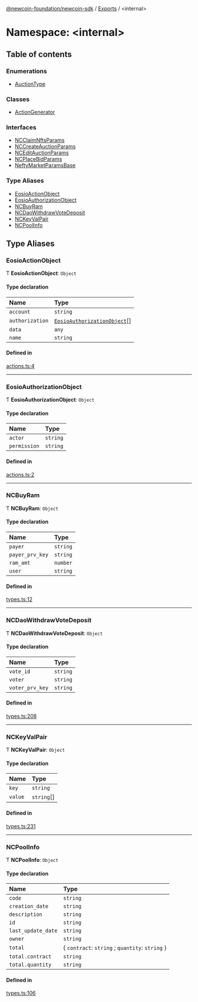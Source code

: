 [@newcoin-foundation/newcoin-sdk](../README.md) / [Exports](../modules.md) / <internal\>

# Namespace: <internal\>

## Table of contents

### Enumerations

- [AuctionType](../enums/internal_.AuctionType.md)

### Classes

- [ActionGenerator](../classes/internal_.ActionGenerator.md)

### Interfaces

- [NCClaimNftsParams](../interfaces/internal_.NCClaimNftsParams.md)
- [NCCreateAuctionParams](../interfaces/internal_.NCCreateAuctionParams.md)
- [NCEditAuctionParams](../interfaces/internal_.NCEditAuctionParams.md)
- [NCPlaceBidParams](../interfaces/internal_.NCPlaceBidParams.md)
- [NeftyMarketParamsBase](../interfaces/internal_.NeftyMarketParamsBase.md)

### Type Aliases

- [EosioActionObject](internal_.md#eosioactionobject)
- [EosioAuthorizationObject](internal_.md#eosioauthorizationobject)
- [NCBuyRam](internal_.md#ncbuyram)
- [NCDaoWithdrawVoteDeposit](internal_.md#ncdaowithdrawvotedeposit)
- [NCKeyValPair](internal_.md#nckeyvalpair)
- [NCPoolInfo](internal_.md#ncpoolinfo)

## Type Aliases

### EosioActionObject

Ƭ **EosioActionObject**: `Object`

#### Type declaration

| Name | Type |
| :------ | :------ |
| `account` | `string` |
| `authorization` | [`EosioAuthorizationObject`](internal_.md#eosioauthorizationobject)[] |
| `data` | `any` |
| `name` | `string` |

#### Defined in

[actions.ts:4](https://github.com/Newcoin-Foundation/newcoin-sdk/blob/88af4a9/src/actions.ts#L4)

___

### EosioAuthorizationObject

Ƭ **EosioAuthorizationObject**: `Object`

#### Type declaration

| Name | Type |
| :------ | :------ |
| `actor` | `string` |
| `permission` | `string` |

#### Defined in

[actions.ts:2](https://github.com/Newcoin-Foundation/newcoin-sdk/blob/88af4a9/src/actions.ts#L2)

___

### NCBuyRam

Ƭ **NCBuyRam**: `Object`

#### Type declaration

| Name | Type |
| :------ | :------ |
| `payer` | `string` |
| `payer_prv_key` | `string` |
| `ram_amt` | `number` |
| `user` | `string` |

#### Defined in

[types.ts:12](https://github.com/Newcoin-Foundation/newcoin-sdk/blob/88af4a9/src/types.ts#L12)

___

### NCDaoWithdrawVoteDeposit

Ƭ **NCDaoWithdrawVoteDeposit**: `Object`

#### Type declaration

| Name | Type |
| :------ | :------ |
| `vote_id` | `string` |
| `voter` | `string` |
| `voter_prv_key` | `string` |

#### Defined in

[types.ts:208](https://github.com/Newcoin-Foundation/newcoin-sdk/blob/88af4a9/src/types.ts#L208)

___

### NCKeyValPair

Ƭ **NCKeyValPair**: `Object`

#### Type declaration

| Name | Type |
| :------ | :------ |
| `key` | `string` |
| `value` | `string`[] |

#### Defined in

[types.ts:231](https://github.com/Newcoin-Foundation/newcoin-sdk/blob/88af4a9/src/types.ts#L231)

___

### NCPoolInfo

Ƭ **NCPoolInfo**: `Object`

#### Type declaration

| Name | Type |
| :------ | :------ |
| `code` | `string` |
| `creation_date` | `string` |
| `description` | `string` |
| `id` | `string` |
| `last_update_date` | `string` |
| `owner` | `string` |
| `total` | { `contract`: `string` ; `quantity`: `string`  } |
| `total.contract` | `string` |
| `total.quantity` | `string` |

#### Defined in

[types.ts:106](https://github.com/Newcoin-Foundation/newcoin-sdk/blob/88af4a9/src/types.ts#L106)
